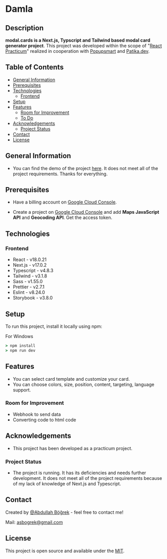 # Damla

## Description 

**modal.cards is a Next.js, Typscript and Tailwind based modal card generator project**. This project was developed within the scope of "[React Practicum](https://www.patika.dev/bootcamp/popupsmart-react-practicum)" realized in cooperation with [Popupsmart](https://popupsmart.com/) and [Patika.dev](https://www.patika.dev/).

## Table of Contents

* [General Information](#general-information)
* [Prerequisites](#prerequisites)
* [Technologies](#technologies)
    * [Frontend](#frontend)
* [Setup](#setup)
* [Features](#features)
    * [Room for Improvement](#room-for-improvement)
    * [To Do](#to-do)
* [Acknowledgements](#acknowledgements)
    * [Project Status](#project-status)
* [Contact](#contact)
* [License](#license)

## General Information

- You can find the demo of the project [here](https://fascinating-halva-6e5468.netlify.app/). It does not meet all of the project requirements. Thanks for everything.

## Prerequisites    

- Have a billing account on [Google Cloud Console](https://console.cloud.google.com/getting-started?hl=tr).

- Create a project on [Google Cloud Console](https://console.cloud.google.com/getting-started?hl=tr) and add **Maps JavaScript API** and **Geocoding API**. Get the access token.

## Technologies

### Frontend
- React             - v18.0.21
- Next.js           - v17.0.2
- Typescript        - v4.8.3
- Tailwind          - v3.1.8
- Sass              - v1.55.0
- Prettier          - v2.7.1
- Eslint            - v8.24.0
- Storybook         - v3.8.0

## Setup

To run this project, install it locally using npm:

For Windows

``` cmd
> npm install
> npm run dev
```

## Features

- You can select card template and customize your card.
- You can choose colors, size, position, content, targeting, language support.
 
### Room for Improvement

- Webhook to send data
- Converting code to html code

## Acknowledgements

- This project has been developed as a practicum project.

### Project Status

- The project is running. It has its deficiencies and needs further development. It does not meet all of the project requirements because of my lack of knowledge of Next.js and Typescript.

## Contact

Created by [@Abdullah Böğrek](https://tr.linkedin.com/in/abdullahbogrek) - feel free to contact me!

Mail: asbogrek@gmail.com

## License

This project is open source and available under the [MIT](https://opensource.org/licenses/MIT).